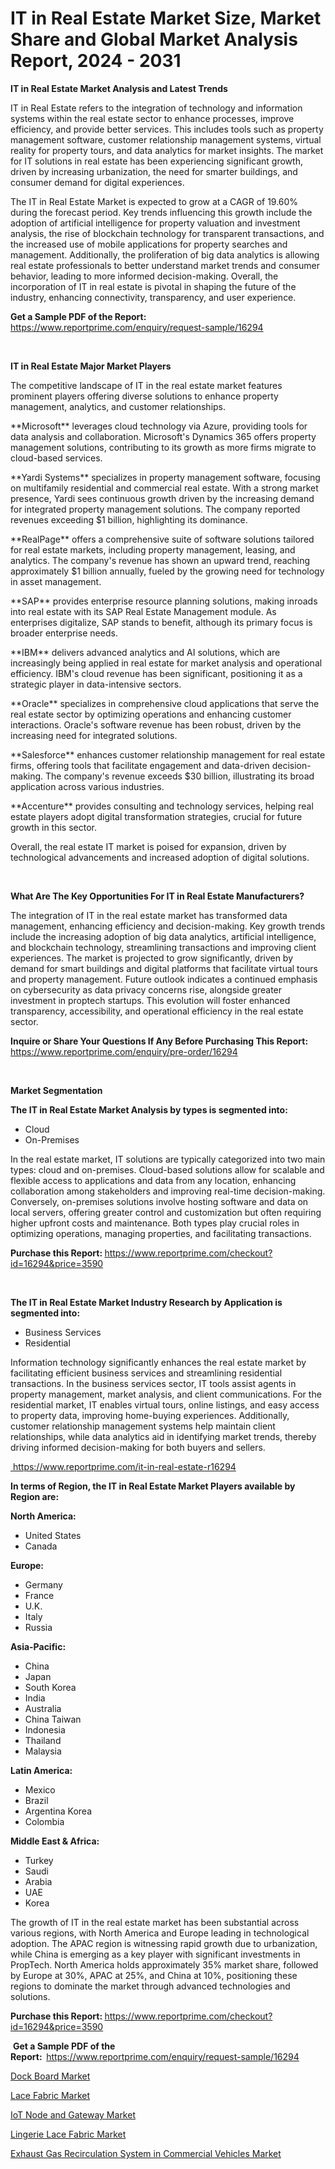 <p><h1>IT in Real Estate Market Size, Market Share and Global Market Analysis Report, 2024 - 2031</h1></p><p><strong>IT in Real Estate Market Analysis and Latest Trends</strong></p>
<p><p>IT in Real Estate refers to the integration of technology and information systems within the real estate sector to enhance processes, improve efficiency, and provide better services. This includes tools such as property management software, customer relationship management systems, virtual reality for property tours, and data analytics for market insights. The market for IT solutions in real estate has been experiencing significant growth, driven by increasing urbanization, the need for smarter buildings, and consumer demand for digital experiences.</p><p>The IT in Real Estate Market is expected to grow at a CAGR of 19.60% during the forecast period. Key trends influencing this growth include the adoption of artificial intelligence for property valuation and investment analysis, the rise of blockchain technology for transparent transactions, and the increased use of mobile applications for property searches and management. Additionally, the proliferation of big data analytics is allowing real estate professionals to better understand market trends and consumer behavior, leading to more informed decision-making. Overall, the incorporation of IT in real estate is pivotal in shaping the future of the industry, enhancing connectivity, transparency, and user experience.</p></p>
<p><strong>Get a Sample PDF of the Report:&nbsp;</strong> <a href="https://www.reportprime.com/enquiry/request-sample/16294">https://www.reportprime.com/enquiry/request-sample/16294</a></p>
<p>&nbsp;</p>
<p><strong>IT in Real Estate Major Market Players</strong></p>
<p><p>The competitive landscape of IT in the real estate market features prominent players offering diverse solutions to enhance property management, analytics, and customer relationships.</p><p>**Microsoft** leverages cloud technology via Azure, providing tools for data analysis and collaboration. Microsoft's Dynamics 365 offers property management solutions, contributing to its growth as more firms migrate to cloud-based services.</p><p>**Yardi Systems** specializes in property management software, focusing on multifamily residential and commercial real estate. With a strong market presence, Yardi sees continuous growth driven by the increasing demand for integrated property management solutions. The company reported revenues exceeding $1 billion, highlighting its dominance.</p><p>**RealPage** offers a comprehensive suite of software solutions tailored for real estate markets, including property management, leasing, and analytics. The company's revenue has shown an upward trend, reaching approximately $1 billion annually, fueled by the growing need for technology in asset management.</p><p>**SAP** provides enterprise resource planning solutions, making inroads into real estate with its SAP Real Estate Management module. As enterprises digitalize, SAP stands to benefit, although its primary focus is broader enterprise needs.</p><p>**IBM** delivers advanced analytics and AI solutions, which are increasingly being applied in real estate for market analysis and operational efficiency. IBM's cloud revenue has been significant, positioning it as a strategic player in data-intensive sectors.</p><p>**Oracle** specializes in comprehensive cloud applications that serve the real estate sector by optimizing operations and enhancing customer interactions. Oracle's software revenue has been robust, driven by the increasing need for integrated solutions.</p><p>**Salesforce** enhances customer relationship management for real estate firms, offering tools that facilitate engagement and data-driven decision-making. The company's revenue exceeds $30 billion, illustrating its broad application across various industries.</p><p>**Accenture** provides consulting and technology services, helping real estate players adopt digital transformation strategies, crucial for future growth in this sector. </p><p>Overall, the real estate IT market is poised for expansion, driven by technological advancements and increased adoption of digital solutions.</p></p>
<p>&nbsp;</p>
<p><strong>What Are The Key Opportunities For IT in Real Estate Manufacturers?</strong></p>
<p><p>The integration of IT in the real estate market has transformed data management, enhancing efficiency and decision-making. Key growth trends include the increasing adoption of big data analytics, artificial intelligence, and blockchain technology, streamlining transactions and improving client experiences. The market is projected to grow significantly, driven by demand for smart buildings and digital platforms that facilitate virtual tours and property management. Future outlook indicates a continued emphasis on cybersecurity as data privacy concerns rise, alongside greater investment in proptech startups. This evolution will foster enhanced transparency, accessibility, and operational efficiency in the real estate sector.</p></p>
<p><strong>Inquire or Share Your Questions If Any Before Purchasing This Report:</strong> <a href="https://www.reportprime.com/enquiry/pre-order/16294">https://www.reportprime.com/enquiry/pre-order/16294</a></p>
<p>&nbsp;</p>
<p><strong>Market Segmentation</strong></p>
<p><strong>The IT in Real Estate Market Analysis by types is segmented into:</strong></p>
<p><ul><li>Cloud</li><li>On-Premises</li></ul></p>
<p><p>In the real estate market, IT solutions are typically categorized into two main types: cloud and on-premises. Cloud-based solutions allow for scalable and flexible access to applications and data from any location, enhancing collaboration among stakeholders and improving real-time decision-making. Conversely, on-premises solutions involve hosting software and data on local servers, offering greater control and customization but often requiring higher upfront costs and maintenance. Both types play crucial roles in optimizing operations, managing properties, and facilitating transactions.</p></p>
<p><strong>Purchase this Report:&nbsp;</strong><a href="https://www.reportprime.com/checkout?id=16294&price=3590">https://www.reportprime.com/checkout?id=16294&price=3590</a></p>
<p>&nbsp;</p>
<p><strong>The IT in Real Estate Market Industry Research by Application is segmented into:</strong></p>
<p><ul><li>Business Services</li><li>Residential</li></ul></p>
<p><p>Information technology significantly enhances the real estate market by facilitating efficient business services and streamlining residential transactions. In the business services sector, IT tools assist agents in property management, market analysis, and client communications. For the residential market, IT enables virtual tours, online listings, and easy access to property data, improving home-buying experiences. Additionally, customer relationship management systems help maintain client relationships, while data analytics aid in identifying market trends, thereby driving informed decision-making for both buyers and sellers.</p></p>
<p><a href="https://www.reportprime.com/it-in-real-estate-r16294">&nbsp;https://www.reportprime.com/it-in-real-estate-r16294</a></p>
<p><strong>In terms of Region, the IT in Real Estate Market Players available by Region are:</strong></p>
<p>
    <p> <strong> North America: </strong>
        <ul>
            <li>United States</li>
            <li>Canada</li>
        </ul>
        </p> 
    <p> <strong> Europe: </strong>
        <ul>
            <li>Germany</li>
            <li>France</li>
            <li>U.K.</li>
            <li>Italy</li>
            <li>Russia</li>
        </ul>
        </p> 
    <p> <strong> Asia-Pacific: </strong>
        <ul>
            <li>China</li>
            <li>Japan</li>
            <li>South Korea</li>
            <li>India</li>
            <li>Australia</li>
            <li>China Taiwan</li>
            <li>Indonesia</li>
            <li>Thailand</li>
            <li>Malaysia</li>
        </ul>
        </p> 
    <p> <strong> Latin America: </strong>
        <ul>
            <li>Mexico</li>
            <li>Brazil</li>
            <li>Argentina Korea</li>
            <li>Colombia</li>
        </ul>
        </p> 
    <p> <strong> Middle East & Africa: </strong>
        <ul>
            <li>Turkey</li>
            <li>Saudi</li>
            <li>Arabia</li>
            <li>UAE</li>
            <li>Korea</li>
        </ul>
    </p>
    </p>
<p><p>The growth of IT in the real estate market has been substantial across various regions, with North America and Europe leading in technological adoption. The APAC region is witnessing rapid growth due to urbanization, while China is emerging as a key player with significant investments in PropTech. North America holds approximately 35% market share, followed by Europe at 30%, APAC at 25%, and China at 10%, positioning these regions to dominate the market through advanced technologies and solutions.</p></p>
<p><strong>Purchase this Report: </strong><a href="https://www.reportprime.com/checkout?id=16294&price=3590">https://www.reportprime.com/checkout?id=16294&price=3590</a></p>
<p>&nbsp;<strong>Get a Sample PDF of the Report:&nbsp;&nbsp;</strong><a href="https://www.reportprime.com/enquiry/request-sample/16294">https://www.reportprime.com/enquiry/request-sample/16294</a></p>
<p><strong></strong></p>
<p><p><a href="https://www.linkedin.com/pulse/dock-board-market-insights-product-type-application-trends-regional-udtac?trackingId=Jw6FXrDDR2CjGA1iGC6fkw%3D%3D">Dock Board Market</a></p><p><a href="https://medium.com/@christopher.fisher66709/the-lace-fabric-market-industry-provides-a-comprehensive-and-current-analysis-of-the-sector-0cda84e11d1b">Lace Fabric Market</a></p><p><a href="https://github.com/NorbertYates/Market-Research-Report-List-7/blob/main/iot-node-and-gateway-market.md">IoT Node and Gateway Market</a></p><p><a href="https://medium.com/@christopher.fisher66709/the-lingerie-lace-fabric-market-report-analyzes-important-operational-and-performance-data-so-one-0627c955da6b">Lingerie Lace Fabric Market</a></p><p><a href="https://issuu.com/reportprime-2/docs/exhaust-gas-recirculation-system-in_70a451330e6d2a">Exhaust Gas Recirculation System in Commercial Vehicles Market</a></p></p>